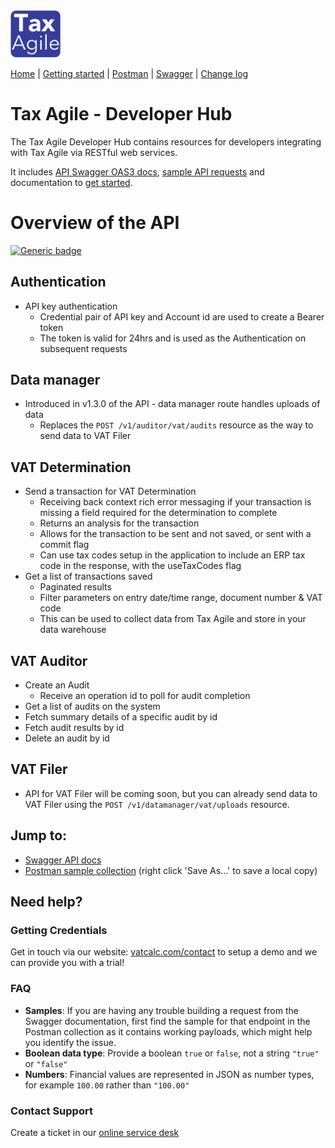 <img src="docs/Tax_Agile_Logo_White_on_Purple.png" width="80">

[Home](https://taxagile.github.io/developer-hub/) \| [Getting started](docs/getting-started.md) \|  [Postman](docs/postman.md) \| [Swagger](docs/swagger/index.html) \| [Change log](docs/changelog.md)

# Tax Agile - Developer Hub
The Tax Agile Developer Hub contains resources for developers integrating with Tax Agile via RESTful web services. 

It includes [API Swagger OAS3 docs](docs/swagger/index.html), [sample API requests](docs/postman.md) and documentation to [get started](docs/getting-started.md).


# Overview of the API
[![Generic badge](https://img.shields.io/badge/Version-v1.3.4-green.svg)]()


## Authentication

* API key authentication
  * Credential pair of API key and Account id are used to create a Bearer token
  * The token is valid for 24hrs and is used as the Authentication on subsequent requests

## Data manager

* Introduced in v1.3.0 of the API - data manager route handles uploads of data
  * Replaces the ```POST /v1/auditor/vat/audits``` resource as the way to send data to VAT Filer

## VAT Determination
* Send a transaction for VAT Determination
  * Receiving back context rich error messaging if your transaction is missing a field required for the determination to complete
  * Returns an analysis for the transaction
  * Allows for the transaction to be sent and not saved, or sent with a commit flag
  * Can use tax codes setup in the application to include an ERP tax code in the response, with the useTaxCodes flag
* Get a list of transactions saved
  * Paginated results
  * Filter parameters on entry date/time range, document number & VAT code
  * This can be used to collect data from Tax Agile and store in your data warehouse

## VAT Auditor
* Create an Audit 
  * Receive an operation id to poll for audit completion
* Get a list of audits on the system
* Fetch summary details of a specific audit by id
* Fetch audit results by id
* Delete an audit by id

## VAT Filer
* API for VAT Filer will be coming soon, but you can already send data to VAT Filer using the ``` POST /v1/datamanager/vat/uploads ``` resource.

## Jump to:
* [Swagger API docs](https://taxagile.github.io/developer-hub)
* [Postman sample collection](./Tax%20Agile%20-%20sample%20collection%20-%20v1.3.3.postman_collection.json) (right click 'Save As...' to save a local copy)


## Need help?

### Getting Credentials
Get in touch via our website: [vatcalc.com/contact](https://www.vatcalc.com/contact/) to setup a demo and we can provide you with a trial!

### FAQ
* **Samples**: If you are having any trouble building a request from the Swagger documentation, first find the sample for that endpoint in the Postman collection as it contains working payloads, which might help you identify the issue. 
* **Boolean data type**: Provide a boolean `true` or `false`, not a string `"true"` or `"false"`
* **Numbers**: Financial values are represented in JSON as number types, for example `100.00` rather than `"100.00"`


### Contact Support
Create a ticket in our [online service desk](https://vatcalc.freshdesk.com/support/home)